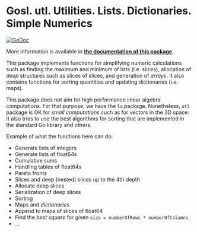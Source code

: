 # Gosl. utl. Utilities. Lists. Dictionaries. Simple Numerics

[![GoDoc](https://godoc.org/github.com/cpmech/gosl/utl?status.svg)](https://godoc.org/github.com/cpmech/gosl/utl) 

More information is available in **[the documentation of this package](https://godoc.org/github.com/cpmech/gosl/utl).**

This package implements functions for simplifying numeric calculations such as finding the maximum
and minimum of lists (i.e. slices), allocation of _deep_ structures such as slices of slices, and
generation of _arrays_. It also contains functions for sorting quantities and updating dictionaries
(i.e. maps).

This package does not aim for high performance linear algebra computations. For that purpose, we
have the `la` package. Nonetheless, `utl` package is OK for _small computations_ such as for vectors
in the 3D space. It also tries to use the best algorithms for sorting that are implemented in the
standard Go library and others.

Example of what the functions here can do:
* Generate lists of integers
* Generate lists of float64s
* Cumulative sums
* Handling tables of float64s
* Pareto fronts
* Slices and deep (nested) slices up to the 4th depth
* Allocate deep slices
* Serialization of deep slices
* Sorting
* Maps and _dictionaries_
* Append to maps of slices of float64
* Find the _best square_ for given `size = numberOfRows * numberOfColumns`
* ...
